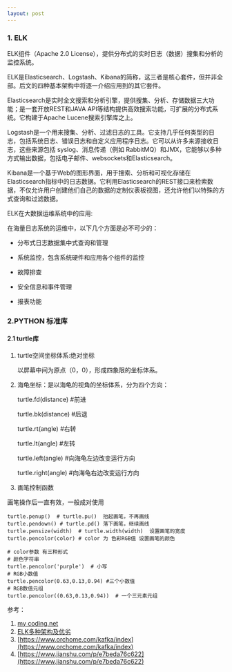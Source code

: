 ```yaml
---
layout: post
---
```


### 1. ELK

ELK组件（Apache 2.0 License），提供分布式的实时日志（数据）搜集和分析的监控系统。
>
ELK是Elasticsearch、Logstash、Kibana的简称，这三者是核心套件，但并非全部。后文的四种基本架构中将逐一介绍应用到的其它套件。
>
Elasticsearch是实时全文搜索和分析引擎，提供搜集、分析、存储数据三大功能；是一套开放REST和JAVA API等结构提供高效搜索功能，可扩展的分布式系统。它构建于Apache Lucene搜索引擎库之上。
>
Logstash是一个用来搜集、分析、过滤日志的工具。它支持几乎任何类型的日志，包括系统日志、错误日志和自定义应用程序日志。它可以从许多来源接收日志，这些来源包括 syslog、消息传递（例如 RabbitMQ）和JMX，它能够以多种方式输出数据，包括电子邮件、websockets和Elasticsearch。
>
Kibana是一个基于Web的图形界面，用于搜索、分析和可视化存储在 Elasticsearch指标中的日志数据。它利用Elasticsearch的REST接口来检索数据，不仅允许用户创建他们自己的数据的定制仪表板视图，还允许他们以特殊的方式查询和过滤数据。

>
ELK在大数据运维系统中的应用:
>
在海量日志系统的运维中，以下几个方面是必不可少的：
>
+ 分布式日志数据集中式查询和管理
>
+ 系统监控，包含系统硬件和应用各个组件的监控
>
+ 故障排查
>
+ 安全信息和事件管理
>
+ 报表功能


### 2.PYTHON 标准库

#### 2.1 turtle库
1.  turtle空间坐标体系:绝对坐标

	以屏幕中间为原点（0，0），形成四象限的坐标体系。

2. 海龟坐标：是以海龟的视角的坐标体系，分为四个方向：


	turtle.fd(distance)   #前进

	turtle.bk(distance)   #后退

	turtle.rt(angle)      #右转

	turtle.lt(angle)      #左转

	turtle.left(angle) #向海龟左边改变运行方向

	turtle.right(angle) #向海龟右边改变运行方向


3. 画笔控制函数

画笔操作后一直有效，一般成对使用
	
	turtle.penup()  # turtle.pu()  抬起画笔，不再画线	
	turtle.pendown() # turtle.pd() 落下画笔，继续画线
	turtle.pensize(width)  # turtle.width(width)  设置画笔的宽度
	turtle.pencolor(color) # color 为 色彩RGB值 设置画笔的颜色
	
	# color参数 有三种形式
	# 颜色字符串
	turtle.pencolor('purple')  # 小写
	# RGB小数值
	turtle.pencolor(0.63,0.13,0.94) #三个小数值
	# RGB数值元组  
	turtle.pencolor((0.63,0.13,0.94))  # 一个三元素元组


参考：

1. [my coding.net](http://zhwa3232.coding.me/baibingqianlan.github.io/)
2. [ELK多种架构及优劣](https://blog.csdn.net/wenlixing110/article/details/56277603)
3. [https://www.orchome.com/kafka/index](https://www.orchome.com/kafka/index)
4. [https://www.jianshu.com/p/e7beda76c622](https://www.jianshu.com/p/e7beda76c622)

